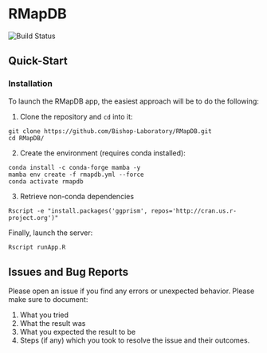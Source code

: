 # RMapDB
![Build Status](https://github.com/Bishop-Laboratory/RMapDB/workflows/build/badge.svg)

## Quick-Start

### Installation

To launch the RMapDB app, the easiest approach will be to do the following:

1. Clone the repository and `cd` into it:

```shell
git clone https://github.com/Bishop-Laboratory/RMapDB.git
cd RMapDB/
```

2. Create the environment (requires conda installed):

```shell
conda install -c conda-forge mamba -y
mamba env create -f rmapdb.yml --force
conda activate rmapdb
```

3. Retrieve non-conda dependencies 

```shell
Rscript -e "install.packages('ggprism', repos='http://cran.us.r-project.org')"
```


Finally, launch the server:

```R
Rscript runApp.R
```

## Issues and Bug Reports

Please open an issue if you find any errors or unexpected behavior. Please make sure to document:

1. What you tried
2. What the result was
3. What you expected the result to be
4. Steps (if any) which you took to resolve the issue and their outcomes.
